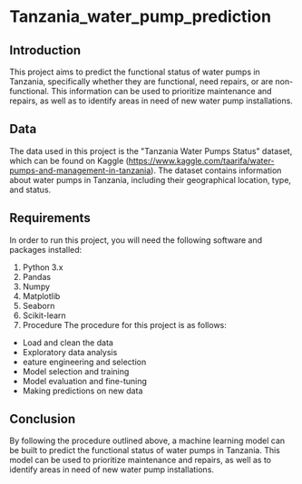 # Tanzania_water_pump_prediction

## Introduction

This project aims to predict the functional status of water pumps in Tanzania, specifically whether they are functional, need repairs, or are non-functional. This information can be used to prioritize maintenance and repairs, as well as to identify areas in need of new water pump installations.

## Data

The data used in this project is the "Tanzania Water Pumps Status" dataset, which can be found on Kaggle (https://www.kaggle.com/taarifa/water-pumps-and-management-in-tanzania). The dataset contains information about water pumps in Tanzania, including their geographical location, type, and status.

## Requirements

In order to run this project, you will need the following software and packages installed:

1. Python 3.x
2. Pandas
3. Numpy
4. Matplotlib
5. Seaborn
6. Scikit-learn
7. Procedure
   The procedure for this project is as follows:

- Load and clean the data
- Exploratory data analysis
- eature engineering and selection
- Model selection and training
- Model evaluation and fine-tuning
- Making predictions on new data

## Conclusion

By following the procedure outlined above, a machine learning model can be built to predict the functional status of water pumps in Tanzania. This model can be used to prioritize maintenance and repairs, as well as to identify areas in need of new water pump installations.
